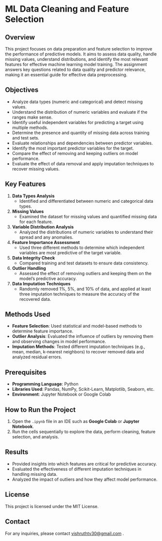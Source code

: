 # ML Data Cleaning and Feature Selection

## Overview
This project focuses on data preparation and feature selection to improve the performance of predictive models. It aims to assess data quality, handle missing values, understand distributions, and identify the most relevant features for effective machine learning model training. The assignment answers key questions related to data quality and predictor relevance, making it an essential guide for effective data preprocessing.

## Objectives
- Analyze data types (numeric and categorical) and detect missing values.
- Understand the distribution of numeric variables and evaluate if the ranges make sense.
- Identify useful independent variables for predicting a target using multiple methods.
- Determine the presence and quantity of missing data across training and test sets.
- Evaluate relationships and dependencies between predictor variables.
- Identify the most important predictor variables for the target.
- Compare the effect of removing and keeping outliers on model performance.
- Evaluate the effect of data removal and apply imputation techniques to recover missing values.

## Key Features
1. **Data Types Analysis**
   - Identified and differentiated between numeric and categorical data types.
2. **Missing Values**
   - Examined the dataset for missing values and quantified missing data for each feature.
3. **Variable Distribution Analysis**
   - Analyzed the distributions of numeric variables to understand their spread and any anomalies.
4. **Feature Importance Assessment**
   - Used three different methods to determine which independent variables are most predictive of the target variable.
5. **Data Integrity Check**
   - Compared training and test datasets to ensure data consistency.
6. **Outlier Handling**
   - Assessed the effect of removing outliers and keeping them on the model’s predictive accuracy.
7. **Data Imputation Techniques**
   - Randomly removed 1%, 5%, and 10% of data, and applied at least three imputation techniques to measure the accuracy of the recovered data.

## Methods Used
- **Feature Selection**: Used statistical and model-based methods to determine feature importance.
- **Outlier Analysis**: Evaluated the influence of outliers by removing them and observing changes in model performance.
- **Imputation Methods**: Tested different imputation techniques (e.g., mean, median, k-nearest neighbors) to recover removed data and analyzed residual errors.

## Prerequisites
- **Programming Language**: Python
- **Libraries Used**: Pandas, NumPy, Scikit-Learn, Matplotlib, Seaborn, etc.
- **Environment**: Jupyter Notebook or Google Colab

## How to Run the Project
1. Open the `.ipynb` file in an IDE such as **Google Colab** or **Jupyter Notebook**.
2. Run the cells sequentially to explore the data, perform cleaning, feature selection, and analysis.

## Results
- Provided insights into which features are critical for predictive accuracy.
- Evaluated the effectiveness of different imputation techniques in handling missing data.
- Analyzed the impact of outliers and how they affect model performance.

## License
This project is licensed under the MIT License.

## Contact
For any inquiries, please contact vishruthtv30@gmail.com .

